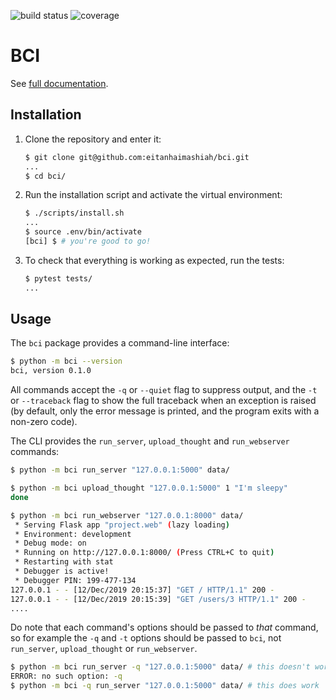 ![build status](https://travis-ci.org/eitanhaimashiah/bci.svg?branch=master)
![coverage](https://codecov.io/gh/eitanhaimashiah/bci/branch/master/graph/badge.svg)

# BCI

See [full documentation](https://bci.readthedocs.io/en/latest/).

## Installation

1. Clone the repository and enter it:

    ```sh
    $ git clone git@github.com:eitanhaimashiah/bci.git
    ...
    $ cd bci/
    ```

2. Run the installation script and activate the virtual environment:

    ```sh
    $ ./scripts/install.sh
    ...
    $ source .env/bin/activate
    [bci] $ # you're good to go!
    ```

3. To check that everything is working as expected, run the tests:

    ```sh
    $ pytest tests/
    ...
    ```

## Usage

The `bci` package provides a command-line interface:

```sh
$ python -m bci --version
bci, version 0.1.0
```

All commands accept the `-q` or `--quiet` flag to suppress output, and the `-t`
or `--traceback` flag to show the full traceback when an exception is raised
(by default, only the error message is printed, and the program exits with a
non-zero code).

The CLI provides the `run_server`, `upload_thought` and `run_webserver` commands:

```sh
$ python -m bci run_server "127.0.0.1:5000" data/
```
```sh
$ python -m bci upload_thought "127.0.0.1:5000" 1 "I'm sleepy"
done
```
```sh
$ python -m bci run_webserver "127.0.0.1:8000" data/
 * Serving Flask app "project.web" (lazy loading)
 * Environment: development
 * Debug mode: on
 * Running on http://127.0.0.1:8000/ (Press CTRL+C to quit)
 * Restarting with stat
 * Debugger is active!
 * Debugger PIN: 199-477-134
127.0.0.1 - - [12/Dec/2019 20:15:37] "GET / HTTP/1.1" 200 -
127.0.0.1 - - [12/Dec/2019 20:15:39] "GET /users/3 HTTP/1.1" 200 -
....
```
Do note that each command's options should be passed to *that* command, so for 
example the `-q` and `-t` options should be passed to `bci`, not `run_server`, 
`upload_thought` or `run_webserver`.

```sh
$ python -m bci run_server -q "127.0.0.1:5000" data/ # this doesn't work
ERROR: no such option: -q
$ python -m bci -q run_server "127.0.0.1:5000" data/ # this does work
```
